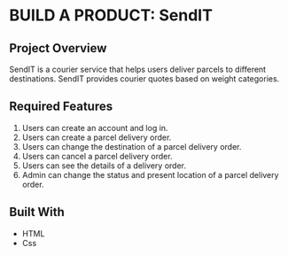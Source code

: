# BUILD A PRODUCT: SendIT

## Project Overview
SendIT is a courier service that helps users deliver parcels to different destinations. SendIT provides courier quotes based on weight categories.

## Required Features
  1. Users can create an account and log in.
  2. Users can create a parcel delivery order.
  3. Users can change the destination of a parcel delivery order.
  4. Users can cancel a parcel delivery order.
  5. Users can see the details of a delivery order.
  6. Admin can change the status and present location of a parcel delivery order.

## Built With
  - HTML
  - Css
  
